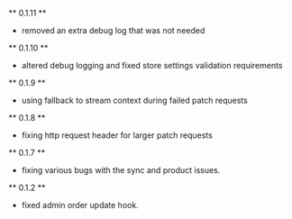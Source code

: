 ** 0.1.11 **
* removed an extra debug log that was not needed

** 0.1.10 **
* altered debug logging and fixed store settings validation requirements

** 0.1.9 **
* using fallback to stream context during failed patch requests

** 0.1.8 **
* fixing http request header for larger patch requests

** 0.1.7 **
* fixing various bugs with the sync and product issues.

** 0.1.2 **
* fixed admin order update hook.

